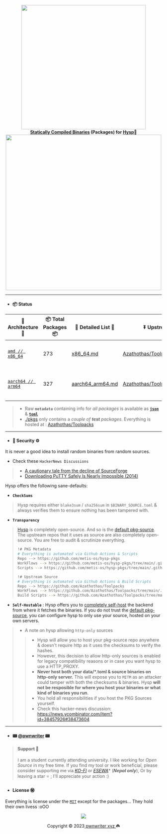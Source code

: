 <!-- This can be changed -->
<p align="center">
    <a href="https://github.com/metis-os/hysp-pkgs">
        <img src="https://github.com/metis-os/hysp-pkgs/assets/58171889/0bdc0282-e018-4bdc-adfd-391392771ff4" width="400"></a>
    <br>
    <b><strong> <a href="https://github.com/Azathothas/Toolpacks">Statically Compiled Binaries</a> (Packages) for <a href="https://github.com/pwnwriter/hysp">Hysp</a>🌷</code></strong></b>
    <br>
  <img src="https://raw.githubusercontent.com/catppuccin/catppuccin/main/assets/palette/macchiato.png" width="500" />
</p>

---
<!-- DO NOT CHANGE -->
- #### 📦 Status
| 🧰 Architecture 🧰 | 📦 Total Packages 📦 | 📝 Detailed List 📝 | ⏬ Upstream Source ⏬ | 🇨🇭 WorkFlows 🇨🇭 |
|---------------------|-----------------------|----------------------|------------------------|-----------------|
|[`amd // x86_64`](https://github.com/metis-os/hysp-pkgs/tree/main/data/x86_64)|273| [x86_64.md](https://github.com/metis-os/hysp-pkgs/blob/main/data/x86_64.md) | [Azathothas/Toolpacks/x86_64](https://github.com/Azathothas/Toolpacks/tree/main/x86_64)|[![🛍️ (x86_64)⚙️ Daily 📦 Metadata 🗄️](https://github.com/metis-os/hysp-pkgs/actions/workflows/pkg_metafetcher_metaupdater_x86_64.yaml/badge.svg)](https://github.com/metis-os/hysp-pkgs/actions/workflows/pkg_metafetcher_metaupdater_x86_64.yaml)|
|[`aarch64 // arm64`](https://github.com/metis-os/hysp-pkgs/tree/main/data/aarch64_arm64)|327| [aarch64_arm64.md](https://github.com/metis-os/hysp-pkgs/blob/main/data/aarch64_arm64.md) | [Azathothas/Toolpacks/aarch64_arm64](https://github.com/Azathothas/Toolpacks/tree/main/aarch64_arm64)|[![🛍️ (aarch64_arm64) ⚙️ Daily 📦 Metadata 🗄️](https://github.com/metis-os/hysp-pkgs/actions/workflows/pkg_metafetcher_metaupdater_aarch64_arm64.yaml/badge.svg)](https://github.com/metis-os/hysp-pkgs/actions/workflows/pkg_metafetcher_metaupdater_aarch64_arm64.yaml)|

> - Raw **`metadata`** containing info for _all packages_ is available as [**`json`**](https://github.com/metis-os/hysp-pkgs/blob/main/data/metadata.json) & [**`toml`**](https://github.com/metis-os/hysp-pkgs/blob/main/data/metadata.toml)
> - [./pkgs](https://github.com/metis-os/hysp-pkgs/tree/main/pkgs) only contains a _couple of **test** packages_. Everything is hosted at : [Azathothas/Toolpacks](https://github.com/Azathothas/Toolpacks/tree/main/)
---
- #### 🚧 Security ⚙️
It is never a good idea to install random binaries from random sources. 
- Check these `HackerNews Discussions`
> - [A cautionary tale from the decline of SourceForge](https://news.ycombinator.com/item?id=31110206)
> - [Downloading PuTTY Safely Is Nearly Impossible (2014)](https://news.ycombinator.com/item?id=9577861)

Hysp offers the following sane-defaults:
- **`CheckSums`**
> Hysp requires either `blake3sum` / `sha256sum` in `$BINARY_SOURCE.toml` & always verifies them to ensure nothing has been tampered with.
- **`Transparency`**
> [Hysp](https://github.com/pwnwriter/hysp) is completely open-source. And so is the [default pkg-source](https://github.com/metis-os/hysp-pkgs). The upstream repos that it uses as source are also completely open-source. You are free to audit & scrutinize everything.
> ```bash
> !# PKG Metadata
> # Everything is automated via Github Actions & Scripts
> Repo --> https://github.com/metis-os/hysp-pkgs
> WorkFlows --> https://github.com/metis-os/hysp-pkgs/tree/main/.github/workflows
> Scripts --> https://github.com/metis-os/hysp-pkgs/tree/main/.github/scripts
> 
> !# Upstream Source
> # Everything is automated via Github Actions & Build Scripts
> Repo --> https://github.com/Azathothas/Toolpacks
> WorkFlows --> https://github.com/Azathothas/Toolpacks/tree/main/.github/workflows
> Build Scripts --> https://github.com/Azathothas/Toolpacks/tree/main/.github/scripts
> ```
- **`Self-Hostable`** : Hysp offers you to [completely self-host](https://github.com/pwnwriter/hysp#hosting-custom-repo-) the backend from where it fetches the binaries. If you do not trust the [default pkg-source](https://github.com/metis-os/hysp-pkgs), you can configure hysp to only use your source, hosted on your own servers.
> - A note on hysp allowing `http-only` sources
> > - Hysp will allow you to host your pkg-source repo anywhere & doesn't require http as it uses the checksums to verify the hashes.
> > - However, this decision to allow http-only sources is enabled for legacy compatibility reasons or in case you want hysp to use a HTTP_PROXY.
> > - **Never host both your data/*.toml & source binaries on http-only server.** This will expose you to `MITM` as an attacker could tamper with both the checksums & binaries. Hysp **will not be resposible for where you host your binaries or what kind of binaries you run**.
> > - You hold all responsibilities if you host the PKG Sources yourself.
> > - Check this hacker-news discussion: https://news.ycombinator.com/item?id=38457926#38473604
---
<!-- This can be changed -->
- #### 📟 [@pwnwriter](https://github.com/pwnwriter) 📟
> <a name="support"></a>
> #### Support 💌
>
> I am a student currently attending university. I like working for *Open Source* in my free time. If you find my tool or work beneficial, please consider supporting me via [*KO-FI*](https://ko-fi.com/pwnwriter) or [*ESEWA*](https://metislinux.org/docs/donate)* (***Nepal only***), Or by leaving a star ⭐ ; I'll appreciate your action :)
<a name="license"></a>
- #### License ㊙️
Everything is license under the [`MIT`](https://raw.githubusercontent.com/pwnwriter/hysp/main/LICENSE) except for the packages... 
They hold their own livess :oOO

<p align="center"><img src="https://raw.githubusercontent.com/catppuccin/catppuccin/main/assets/footers/gray0_ctp_on_line.svg?sanitize=true" /></p>
<p align="center">Copyright &copy; 2023<a href="https://pwnwriter.xyz" target="_blank"> pwnwriter xyz </a> ☘️</p> 
